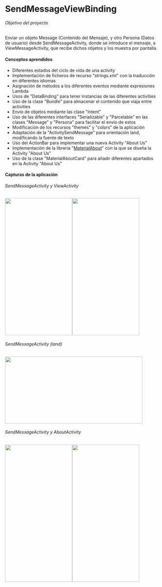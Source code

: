 # SendMessageViewBinding
###### Objetivo del proyecto 
Enviar un objeto Message (Contenido del Mensaje), y otro Persona (Datos de usuario) desde SendMessageActivity, donde se introduce el mensaje, a ViewMessageActivity, que recibe dichos objetos y los muestra por pantalla.
#### Conceptos aprendidos
- Diferentes estados del ciclo de vida de una activity
- Implementación de ficheros de recurso "strings.xml" con la traducción en diferentes idiomas
- Asignación de métodos a los diferentes eventos mediante expresiones Lambda
- Usos de "DataBinding" para tener instancias de las diferentes activities
- Uso de la clase "Bundle" para almacenar el contenido que viaja entre activities
- Envío de objetos mediante las clase "Intent"
- Uso de las diferentes interfaces "Serializable" y "Parcelable" en las clases "Message" y "Persona" para facilitar el envio de estos
- Modificación de los recursos "themes" y "colors" de la aplicación
- Adaptación de la "ActivitySendMessage" para orientación land, modificando la fuente de texto
- Uso del ActionBar para implementar una nueva Activity "About Us"
- Implementación de la librería "[MaterialAbout](https://github.com/daniel-stoneuk/material-about-library "MaterialAbout")" con la que se diseña la Activity "About Us"
- Uso de la clase "MaterialAboutCard" para añadir diferentes apartados en la Activity "About Us"
#### Capturas de la aplicación
###### SendMessageActivity y ViewActivity
<div style="display:flex;">
    <img src="https://github.com/AJimesp/SendMessageViewBinding/assets/99723625/42a34ede-c114-4769-bfd8-c9e0557aea18" height="450" width="220"/>
    <img src="https://github.com/AJimesp/SendMessageViewBinding/assets/99723625/f25d9148-9e28-4427-bae9-6fcb4bbf2957"   height="450" width="220"/>
</div>

###### SendMessageActivity (land)
<p align="left">
<img src="https://github.com/AJimesp/SendMessageViewBinding/assets/99723625/bd809734-e1fb-4d0f-b244-72f29f74eba8"  height="220" width="450">
</p>

###### SendMessageActivity y AboutActivity
<div style="display:flex;">
    <img src="https://github.com/AJimesp/SendMessageViewBinding/assets/99723625/af72ab30-857b-438b-a210-4618c06e0f22" height="450" width="220"/>
    <img src="https://github.com/AJimesp/SendMessageViewBinding/assets/99723625/52c5843d-b667-471a-b685-7a23fb11758e"   height="450" width="220"/>
</div>
